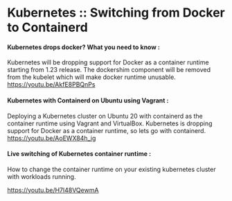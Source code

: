 # Kubernetes :: Switching from Docker to Containerd

#### Kubernetes drops docker? What you need to know : 
Kubernetes will be dropping support for Docker as a container runtime starting from 1.23 release. The dockershim component will be removed from the kubelet which will make docker runtime unusable.
https://youtu.be/AkfE8PBQnPs

#### Kubernetes with Containerd on Ubuntu using Vagrant :
Deploying a Kubernetes cluster on Ubuntu 20 with containerd as the container runtime using Vagrant and VirtualBox. Kubernetes is dropping support for Docker as a container runtime, so lets go with containerd. 
https://youtu.be/AoEWX84h_ig

#### Live switching of Kubernetes container runtime : 
How to change the container runtime on your existing kubernetes cluster with workloads running.

https://youtu.be/H7l48VQewmA
